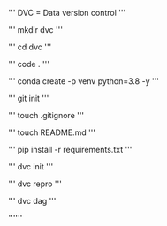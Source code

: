 '''
DVC = Data version control
'''

'''
mkdir dvc
'''

'''
cd dvc
'''

'''
code .
'''

'''
conda create -p venv python=3.8 -y
'''

'''
git init
'''

'''
touch .gitignore
'''

'''
touch README.md
'''

'''
pip install -r requirements.txt
'''

'''
dvc init
'''

'''
dvc repro
'''

'''
dvc dag
'''

''''''